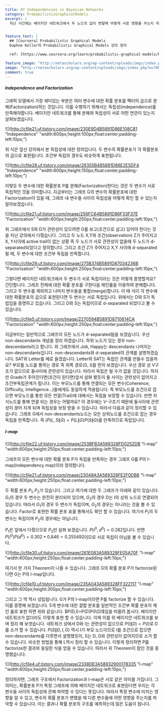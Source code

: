 ```yaml
---
title: 07 Independencies in Bayesian Networks
category: ProbabilisticGraphicalModels
excerpt: |
  지난 시간에는 베이지안 네트워크에서 두 노드의 값이 변할때 어떻게 서로 영향을 주는지 직관적인 추론(Reasoning)을 통해 알아봤습니다. 이번 시간에는 어떤 경우에 노드 사이에 서로 영향을 주는지를 보다 정확하게 살펴 보겠습니다. 일단 일반적인 경우의 예부터 보겠습니다.   


feature_text: |
  ## [Coursera] Probabilistic Graphical Models
  Daphne Koller의 Probabilistic Graphical Models 강의 정리

  ref: [https://www.coursera.org/learn/probabilistic-graphical-models/home](https://www.coursera.org/learn/probabilistic-graphical-models/home "coursera")

feature_image: "http://netascholars.org/wp-content/uploads/imgs/index.php?w=700&src=http://netascholars.org/wp-content/uploads/2013/04/9780262258357-1024x512.jpg"
image: "http://netascholars.org/wp-content/uploads/imgs/index.php?w=700&src=http://netascholars.org/wp-content/uploads/2013/04/9780262258357-1024x512.jpg"
comment: true
---
```



##### Independence and Factorization

그래픽 모델에서 가장 재미있는 부분은 여러 변수에 대한 확률 분포를 팩터의 곱으로 분해(Factorization)하는 것입니다. 이를 수행하기 위해서는 독립성(independence)를 만족해야합니다. 베이지안 네트워크를 통해 분해와 독립성이 서로 어떤 연관이 있는지 살펴보겠습니다.   

![](http://cfile21.uf.tistory.com/image/230E9D4B5891D86E108C81 "Independence" "width:600px;height:100px;float:center;padding-left:10px;")

위 식은 앞선 강의에서 본 독립성에 대한 정의입니다. 두 변수의 확률분포가 각 확률분포의 곱으로 표현됩니다. 조건부 독립의 경우도 비슷하게 표현됩니다.   

![](http://cfile28.uf.tistory.com/image/26355B4B5891D86E2E5DF4 "Independence" "width:600px;height:150px;float:center;padding-left:10px;")

이렇듯 두 변수에 대한 확률분포 P를 분해(Factorization)한다는 것은 두 변수가 서로 독립적인 것을 의미합니다. 지금부터는 그래프 G의 변수의 확률분포에 대한 Factorization이 있을 때, 그래프 내 변수들 사이의 독립성을 어떻게 확인 할 수 있는지 알아보겠습니다.  

![](http://cfile21.uf.tistory.com/image/256FC64B5891D86F33F37E "Factorization" "width:600px;height:250px;float:center;padding-left:10px;")

위 그래프에서 S와 D가 관련성이 있으려면 G를 보고(조건으로 삼고) 있어야 한다는 것을 지난 강의에서 다뤘습니다. 그리고 두 노드 X,Y와 조건(observation) Z가 주어지고 X, Y사이에 active trail이 없는 상황 즉 두 노드가 서로 관련성이 없을때 두 노드가 d-separated되었다고 정의합니다. 그리고 조건 Z가 주어지고 X,Y 사이에 d-separated 될 때, 두 변수에 대한 조건부 독립을 만족합니다.   

![](http://cfile29.uf.tistory.com/image/275B374B5891D87034236B "Factorization" "width:600px;height:250px;float:center;padding-left:10px;")

그렇다면 베이지안 네트워크에서 두 변수가 서로 독립이라는 것은 어떻게 증명할까요? 간단합니다. 그래프 전체에 대한 확률 분포를 구한다음 체인룰을 이용하여 분해합니다. 그리고 두 변수를 제외하고 나머지 변수들을 통합(merge)합니다. 이 때 식이 각 변수에 대한 확률분포의 곱으로 표현된다면 두 변수는 서로 독립입니다. 위에서는 D와 S가 독립임을 증명하고 있습니다. 그리고 D와 S는 독립이므로 d-separated 되었다고 볼 수 있습니다.  

![](http://cfile5.uf.tistory.com/image/2270594B5891D8710614CA "Factorization" "width:600px;height:250px;float:center;padding-left:10px;")

지금부터는 일반적으로 그래프의 모든 노드가 d-separated됨을 보겠습니다. 우선 non-descendants 개념을 정리 하겠습니다. 하위 노드가 있는 경우 non-descendants라고 합니다. 위 그래프에서 Job, Happy는 descendants 나머지는 non-descendants입니다. non-descendants와 d-separated의 관계를 설명하겠습니다. SAT와 Letter를 예로 들겠습니다. Letter와 SAT는 독립인 관계를 만들수 있을까요? 부모를 노드를 통하는 경로 즉 위쪽 경로(G, I)를 먼저 보겠습니다. 우선 경로 상 V구조가 없으므로 둘사이에 관련성이 있습니다. 따라서 독립은 될 수가 없을 것입니다. 하지만 Grade가 주어진다면(조건이 된다면)앞서 살펴 봤듯이 둘 사이는 관련성이 없어지고 조건부독립관계가 됩니다. 이는 부모노드를 통해 연결되는 모든 변수(Coherence, Difficulty, Intelligence...)들에게도 동일하게 적용됩니다. 즉 부모노드를 조건으로 잡으면 부모노드를 통한 모든 연결(Trail)에 대해서는 독립을 보장할 수 있습니다. 반면 자식노드를 통해 연결 되는 경우는 어떨까요? 이 경우에는 V-구조기 때문에 둘사이에 관련성이 끊어 지게 되며 독립성을 보장 받을 수 있습니다. 따라서 다음과 같이 정리할 수 있습니다. 
그래프 G에서 non-descendants노드는 모든 상위노드를 조건으로 잡는 경우 독립을 만족합니다. 즉 $(P(L,S\|G)=P(L\|G)P(S\|G)$를 만족하므로 독립입니다.

##### I-map

![](http://cfile22.uf.tistory.com/image/253BFB3A589328FD0252DB "I-map" "width:600px;height:250px;float:center;padding-left:10px;")

그래프의 모든 변수에 대한 확률 분포 P가 독립을 만족하는 경우 그래프 G를 P의 I-map(independency map)이라 정의합니다. 

![](http://cfile21.uf.tistory.com/image/23048A3A589328FE2F0DB8 "I-map" "width:600px;height:250px;float:center;padding-left:10px;")

두 확률 분포 $P_1, P_2$가 있습니다. 그리고 여기에 대한 두 그래프가 아래와 같이 있습니다. $G_1$의 경우 두 변수는 완전히 분리되어 있으며, $G_2$의 경우 D는 I의 상위 노드로 연결되어 있습니다. 따라서 $G_1$의 경우 두 변수가 독립이며, $G_2$의 경우는 아니라는 것을 볼 수 있습니다. Factor로 표현한 확률 분포 표를 통해서도 확인 할 수 있습니다. 여기서 $P_1$의 두 변수는 독립이며 $P_2$의 경우에는 아닙니다. 

$P_1$은 앞에서 다뤘으므로 $P_2$만 살펴 보겠습니다. $P(i^0, d^0)=0.282$입니다. 반면 $P(i^0)P(d^0)=0.302*0.846=0.255492$이므로 서로 독립이 아님을 볼 수 있습니다.  

![](http://cfile30.uf.tistory.com/image/261E083A589328FE05A70F "I-map" "width:600px;height:250px;float:center;padding-left:10px;")

여기서 한 가지 Theorem이 나올 수 있습니다. 그래프 G의 확률 분포 P가 factorize된다면 G는 P의 I-map입니다.  

![](http://cfile10.uf.tistory.com/image/235A043A589328FF322117 "I-map" "width:600px;height:300px;float:center;padding-left:10px;")

그리고 그 역 역시 성립됩니다. G가 P의 I-map이라면 P를 factorize 할 수 있습니다. 이를 증명해 보겠습니다. 5개 변수에 대한 결합 분포를 일반적인 조건부 확률 분포의 체인 룰로 표현 하면 위와 같습니다. $P(D,I)=P(D)P(I\D)$임을 떠올려 봅시다. 베이지안 네트워크가 없더라도 이렇게 표현 할 수 있습니다. 이제 이를 위 베이지안 네트워크를 보며 정리 해 보겟습니다. 네트워크 상에서 D와 I는 관련성이 없으므로 $P(I\|D)=P(I)$로 D를 소거 할 수 있습니다. $P(S\|D,I,G)$ 역시 I가 부모 노드이므로 I를 조건으로 잡으면 non-descendants를 다루면서 설명했듯이, S는 D, G와 관련성이 없어지므로 소거 할 수 있습니다. 비슷한 방법을 통해 L역시 정리 할 수 있습니다. 이렇게 정리하면 P를 factorize한 결과와 동일한 식을 얻을 수 있습니다. 따라서 위 Theorem이 참인 것을 증명했습니다. 

![](http://cfile4.uf.tistory.com/image/2338DE3A58932900178335 "I-map" "width:600px;height:250px;float:center;padding-left:10px;")

정리하자면, 그래프 구조에서 Factorization과 I-map은 서로 같은 의미를 가집니다. 그 의미는, 확률분포 P가 특정 그래프에 의해 베이지안 네트워크로 표현된다면 우리는 각 변수들 사이의 독립성에 관해 파악할 수 있다는 뜻입니다. 따라서 특정 변수에 미치는 영향을 알 수 있고, 변수의 확률 분포가 변했을 때 다른 변수들에 어떤 영향을 주는지를 파악할 수 있습니다. 이는 결과나 확률 분포의 구조를 예측하는데 많은 도움이 됩니다.  





